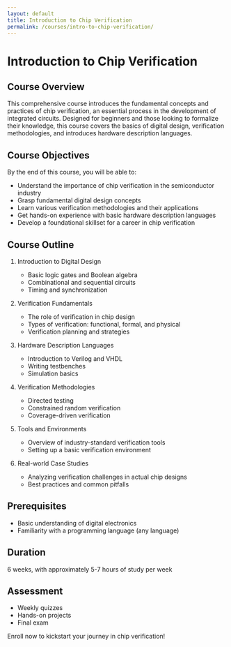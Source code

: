 ```yaml
---
layout: default
title: Introduction to Chip Verification
permalink: /courses/intro-to-chip-verification/
---
```


# Introduction to Chip Verification

## Course Overview
This comprehensive course introduces the fundamental concepts and practices of chip verification, an essential process in the development of integrated circuits. Designed for beginners and those looking to formalize their knowledge, this course covers the basics of digital design, verification methodologies, and introduces hardware description languages.

## Course Objectives
By the end of this course, you will be able to:
- Understand the importance of chip verification in the semiconductor industry
- Grasp fundamental digital design concepts
- Learn various verification methodologies and their applications
- Get hands-on experience with basic hardware description languages
- Develop a foundational skillset for a career in chip verification

## Course Outline
1. Introduction to Digital Design
   - Basic logic gates and Boolean algebra
   - Combinational and sequential circuits
   - Timing and synchronization

2. Verification Fundamentals
   - The role of verification in chip design
   - Types of verification: functional, formal, and physical
   - Verification planning and strategies

3. Hardware Description Languages
   - Introduction to Verilog and VHDL
   - Writing testbenches
   - Simulation basics

4. Verification Methodologies
   - Directed testing
   - Constrained random verification
   - Coverage-driven verification

5. Tools and Environments
   - Overview of industry-standard verification tools
   - Setting up a basic verification environment

6. Real-world Case Studies
   - Analyzing verification challenges in actual chip designs
   - Best practices and common pitfalls

## Prerequisites
- Basic understanding of digital electronics
- Familiarity with a programming language (any language)

## Duration
6 weeks, with approximately 5-7 hours of study per week

## Assessment
- Weekly quizzes
- Hands-on projects
- Final exam

Enroll now to kickstart your journey in chip verification!
